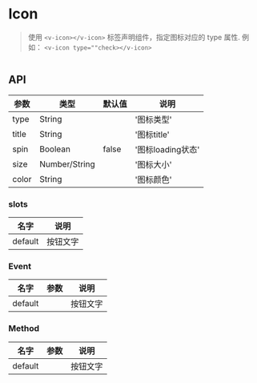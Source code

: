 # Icon

> 使用 `<v-icon></v-icon>` 标签声明组件，指定图标对应的 type 属性. 例如： `<v-icon type=""check></v-icon>`

```handlebars

```


## API

| 参数 | 类型 | 默认值 | 说明 |
| --- | --- | --- | --- |
| type | String | | '图标类型' | 
| title | String | | '图标title' | 
| spin | Boolean | false | '图标loading状态' | 
| size | Number/String | | '图标大小' | 
| color | String | | '图标颜色' | 

### slots
| 名字 | 说明 |
| --- | --- |
| default | 按钮文字 |

### Event 
| 名字 | 参数 | 说明 |
| --- | --- | --- |
| default |  | 按钮文字 |


### Method 
| 名字 | 参数 | 说明 |
| --- | --- | --- |
| default |  | 按钮文字 |